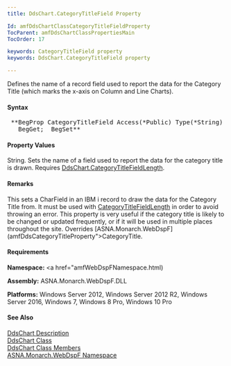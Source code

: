 ```yaml
---
title: DdsChart.CategoryTitleField Property

Id: amfDdsChartClassCategoryTitleFieldProperty
TocParent: amfDdsChartClassPropertiesMain
TocOrder: 17

keywords: CategoryTitleField property
keywords: DdsChart.CategoryTitleField property

---
```


Defines the name of a record field used to report the data for the Category Title (which marks the x-axis on Column and Line Charts).

#### Syntax
<pre class="prettyprint"> **BegProp CategoryTitleField Access(*Public) Type(*String)
   BegGet;  BegSet** </pre>

#### Property Values
String. Sets the name of a field used to report the data for the category title is drawn. Requires [DdsChart.CategoryTitleFieldLength](amfDdsChartClassCategoryTitleFieldLengthProperty.html).

#### Remarks
This sets a CharField in an IBM i record to draw the data for the Category Title from. It must be used with [CategoryTitleFieldLength](amfDdsChartClassCategoryTitleFieldLengthProperty.html) in order to avoid throwing an error. This property is very useful if the category title is likely to be changed or updated frequently, or if it will be used in multiple places throughout the site. Overrides [ASNA.Monarch.WebDspF](amfDdsCategoryTitleProperty">CategoryTitle</a>.

#### Requirements
**Namespace:** <a href="amfWebDspFNamespace.html)

**Assembly:** ASNA.Monarch.WebDspF.DLL

**Platforms:** Windows Server 2012, Windows Server 2012 R2, Windows Server 2016, Windows 7, Windows 8 Pro, Windows 10 Pro

#### See Also
[DdsChart Description](amfUnderstandingCharts.html)<br /> [ DdsChart Class](amfDdsChartClass.html) <br /> [ DdsChart Class Members](amfDdsChartClassMembers.html) <br /> [ ASNA.Monarch.WebDspF Namespace](amfWebDspFNamespace.html) 
